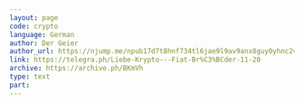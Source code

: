 ```yaml
---
layout: page
code: crypto
language: German
author: Der Geier
author_url: https://njump.me/npub17d7t8hnf734tl6jae9l9av9anx8guy0yhnc2vd9w22vgcvrazs8qjtsnpu
link: https://telegra.ph/Liebe-Krypto---Fiat-Br%C3%BCder-11-20
archive: https://archive.ph/BKmVh
type: text
part: 
---
```


